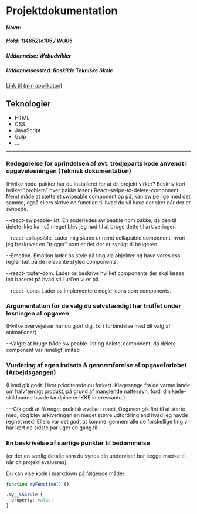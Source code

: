# Projektdokumentation

#### Navn:

##### Hold: 1146521c105 / WU05

##### Uddannelse: Webudvikler

##### Uddannelsessted: Roskilde Tekniske Skole

[Link til (min applikaton)](http://nogether.netlify.com/)

## Teknologier

- HTML
- CSS
- JavaScript
- Gulp
- ...

---

### Redegørelse for oprindelsen af evt. tredjeparts kode anvendt i opgaveløsningen (Teknisk dokumentation)

(Hvilke node-pakker har du installeret for at dit projekt virker? Beskriv kort hvilket "problem" hver pakke løser.)
React-swipe-to-delete-component. Nemt måde at sætte et swipeable component op på, kan swipe lige med det samme, også ellers skrive en function til hvad du vil have der sker når der er swipede.

--react-swipeable-list. En anderledes swipeable npm pakke, da den til delete ikke kan så meget blev jeg nød til at bruge dette til arkiveringen

--react-collapsible. Lader mig skabe et nemt collapsible component, hvori jeg beskriver en "trigger" som er det der er synligt til brugeren.

--Emotion. Emotion lader os style på ting via objekter og have vores css regler tæt på de relevante styled components.

--react-router-dom. Lader os beskrive hvilket components der skal læses ind baseret på hvad sti i url'en vi er på.

--react-icons: Lader os implementere nogle icons som components.

### Argumentation for de valg du selvstændigt har truffet under løsningen af opgaven

(Hvilke overvejelser har du gjort dig, fx. i forbindelse med dit valg af animationer)

--Valgte at bruge både swipeable-list og delete-component, da delete component var rimeligt limited

### Vurdering af egen indsats & gennemførelse af opgaveforløbet (Arbejdsgangen)

(Hvad gik godt. Hvor prioriterede du forkert. Klagesange fra de varme lande om halvfærdigt produkt, på grund af manglende nattesøvn, fordi din kæle-skildpadde havde tandpine er IKKE interessante.)

---Gik godt at få noget praktisk øvelse i react, Opgaven gik fint til at starte med, dog blev arkiveringen en meget større udfordring end hvad jeg havde regnet med. Ellers var det godt at komme igennem alle de forskellige ting vi har lært de sidste par uger en gang til.

### En beskrivelse af særlige punkter til bedømmelse

(er der en særlig detalje som du synes din underviser bør lægge mærke til når dit projekt evalueres)

Du kan vise kode i markdown på følgende måder:

```js
function myFunction() {}
```

```css
.my__CSSrule {
  property: value;
}
```
